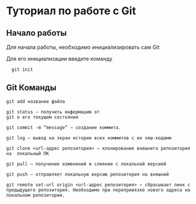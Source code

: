 # Туториал по работе с Git

## Начало работы

Для начала работы, необходимо инициализировать сам Git

Для его инициализации введите команду 

```
  git init
```

## Git Команды


```
git add название файла 
```
```
git status – получить информацию от
git о его текущем состоянии  
```

```
git commit -m “message” – создание коммита.
```

```
git log – вывод на экран истории всех коммитов с их хеш-кодами
```

```
git clone <url-адрес репозитория> – клонирование внешнего репозитория на  локальный ПК
```

```
git pull – получение изменений и слияние с локальной версией
```

```
git push – отправляет локальную версию репозитория на внешний
```

```
git remote set-url origin <url-адрес репозитория> – сбрасывает линк с предыдущего репозитория. Необходимо при перепривязке нового адреса на локальном репозитории.
```